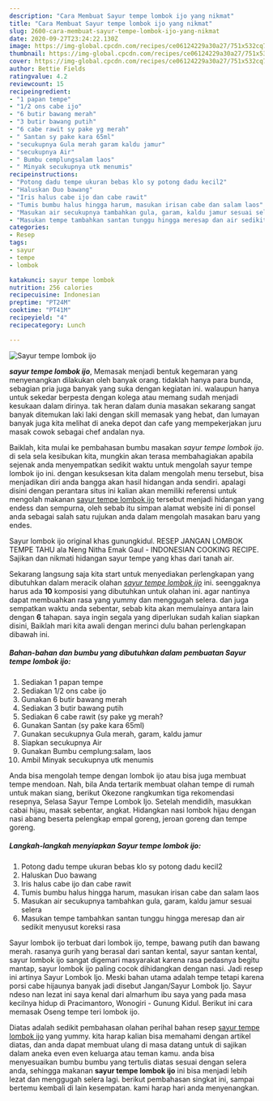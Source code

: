 ```yaml
---
description: "Cara Membuat Sayur tempe lombok ijo yang nikmat"
title: "Cara Membuat Sayur tempe lombok ijo yang nikmat"
slug: 2600-cara-membuat-sayur-tempe-lombok-ijo-yang-nikmat
date: 2020-09-27T23:24:22.130Z
image: https://img-global.cpcdn.com/recipes/ce06124229a30a27/751x532cq70/sayur-tempe-lombok-ijo-foto-resep-utama.jpg
thumbnail: https://img-global.cpcdn.com/recipes/ce06124229a30a27/751x532cq70/sayur-tempe-lombok-ijo-foto-resep-utama.jpg
cover: https://img-global.cpcdn.com/recipes/ce06124229a30a27/751x532cq70/sayur-tempe-lombok-ijo-foto-resep-utama.jpg
author: Bettie Fields
ratingvalue: 4.2
reviewcount: 15
recipeingredient:
- "1 papan tempe"
- "1/2 ons cabe ijo"
- "6 butir bawang merah"
- "3 butir bawang putih"
- "6 cabe rawit sy pake yg merah"
- " Santan sy pake kara 65ml"
- "secukupnya Gula merah garam kaldu jamur"
- "secukupnya Air"
- " Bumbu cemplungsalam laos"
- " Minyak secukupnya utk menumis"
recipeinstructions:
- "Potong dadu tempe ukuran bebas klo sy potong dadu kecil2"
- "Haluskan Duo bawang"
- "Iris halus cabe ijo dan cabe rawit"
- "Tumis bumbu halus hingga harum, masukan irisan cabe dan salam laos"
- "Masukan air secukupnya tambahkan gula, garam, kaldu jamur sesuai selera"
- "Masukan tempe tambahkan santan tunggu hingga meresap dan air sedikit menyusut koreksi rasa"
categories:
- Resep
tags:
- sayur
- tempe
- lombok

katakunci: sayur tempe lombok 
nutrition: 256 calories
recipecuisine: Indonesian
preptime: "PT24M"
cooktime: "PT41M"
recipeyield: "4"
recipecategory: Lunch

---
```



![Sayur tempe lombok ijo](https://img-global.cpcdn.com/recipes/ce06124229a30a27/751x532cq70/sayur-tempe-lombok-ijo-foto-resep-utama.jpg)

<b><i>sayur tempe lombok ijo</i></b>, Memasak menjadi bentuk kegemaran yang menyenangkan dilakukan oleh banyak orang. tidaklah hanya para bunda, sebagian pria juga banyak yang suka dengan kegiatan ini. walaupun hanya untuk sekedar berpesta dengan kolega atau memang sudah menjadi kesukaan dalam dirinya. tak heran dalam dunia masakan sekarang sangat banyak ditemukan laki laki dengan skill memasak yang hebat, dan lumayan banyak juga kita melihat di aneka depot dan cafe yang mempekerjakan juru masak cowok sebagai chef andalan nya.

Baiklah, kita mulai ke pembahasan bumbu masakan <i>sayur tempe lombok ijo</i>. di sela sela kesibukan kita, mungkin akan terasa membahagiakan apabila sejenak anda menyempatkan sedikit waktu untuk mengolah sayur tempe lombok ijo ini. dengan kesuksesan kita dalam mengolah menu tersebut, bisa menjadikan diri anda bangga akan hasil hidangan anda sendiri. apalagi disini dengan perantara situs ini kalian akan memiliki referensi untuk mengolah makanan <u>sayur tempe lombok ijo</u> tersebut menjadi hidangan yang endess dan sempurna, oleh sebab itu simpan alamat website ini di ponsel anda sebagai salah satu rujukan anda dalam mengolah masakan baru yang endes.

Sayur lombok ijo original khas gunungkidul. RESEP JANGAN LOMBOK TEMPE TAHU ala Neng Nitha Emak Gaul - INDONESIAN COOKING RECIPE. Sajikan dan nikmati hidangan sayur tempe yang khas dari tanah air.


Sekarang langsung saja kita start untuk menyediakan perlengkapan yang dibutuhkan dalam meracik olahan <u><i>sayur tempe lombok ijo</i></u> ini. seenggaknya harus ada <b>10</b> komposisi yang dibutuhkan untuk olahan ini. agar nantinya dapat membuahkan rasa yang yummy dan menggugah selera. dan juga sempatkan waktu anda sebentar, sebab kita akan memulainya antara lain dengan <b>6</b> tahapan. saya ingin segala yang diperlukan sudah kalian siapkan disini, Baiklah mari kita awali dengan merinci dulu bahan perlengkapan dibawah ini.

<!--inarticleads1-->

##### Bahan-bahan dan bumbu yang dibutuhkan dalam pembuatan Sayur tempe lombok ijo:

1. Sediakan 1 papan tempe
1. Sediakan 1/2 ons cabe ijo
1. Gunakan 6 butir bawang merah
1. Sediakan 3 butir bawang putih
1. Sediakan 6 cabe rawit (sy pake yg merah?
1. Gunakan  Santan (sy pake kara 65ml)
1. Gunakan secukupnya Gula merah, garam, kaldu jamur
1. Siapkan secukupnya Air
1. Gunakan  Bumbu cemplung:salam, laos
1. Ambil  Minyak secukupnya utk menumis


Anda bisa mengolah tempe dengan lombok ijo atau bisa juga membuat tempe mendoan. Nah, bila Anda tertarik membuat olahan tempe di rumah untuk makan siang, berikut Okezone rangkumkan tiga rekomendasi resepnya, Selasa Sayur Tempe Lombok Ijo. Setelah mendidih, masukkan cabai hijau, masak sebentar, angkat. Hidangkan nasi lombok hijau dengan nasi abang beserta pelengkap empal goreng, jeroan goreng dan tempe goreng. 

<!--inarticleads2-->

##### Langkah-langkah menyiapkan Sayur tempe lombok ijo:

1. Potong dadu tempe ukuran bebas klo sy potong dadu kecil2
1. Haluskan Duo bawang
1. Iris halus cabe ijo dan cabe rawit
1. Tumis bumbu halus hingga harum, masukan irisan cabe dan salam laos
1. Masukan air secukupnya tambahkan gula, garam, kaldu jamur sesuai selera
1. Masukan tempe tambahkan santan tunggu hingga meresap dan air sedikit menyusut koreksi rasa


Sayur lombok ijo terbuat dari lombok ijo, tempe, bawang putih dan bawang merah. rasanya gurih yang berasal dari santan kental, sayur santan kental, sayur lombok ijo sangat digemari masyarakat karena rasa pedasnya begitu mantap, sayur lombok ijo paling cocok dihidangkan dengan nasi. Jadi resep ini artinya Sayur Lombok Ijo. Meski bahan utama adalah tempe tetapi karena porsi cabe hijaunya banyak jadi disebut Jangan/Sayur Lombok Ijo. Sayur ndeso nan lezat ini saya kenal dari almarhum ibu saya yang pada masa kecilnya hidup di Pracimantoro, Wonogiri - Gunung Kidul. Berikut ini cara memasak Oseng tempe teri lombok ijo. 

Diatas adalah sedikit pembahasan olahan perihal bahan resep <u>sayur tempe lombok ijo</u> yang yummy. kita harap kalian bisa memahami dengan artikel diatas, dan anda dapat membuat ulang di masa datang untuk di sajikan dalam aneka even even keluarga atau teman kamu. anda bisa menyesuaikan bumbu bumbu yang tertulis diatas sesuai dengan selera anda, sehingga makanan <b>sayur tempe lombok ijo</b> ini bisa menjadi lebih lezat dan menggugah selera lagi. berikut pembahasan singkat ini, sampai bertemu kembali di lain kesempatan. kami harap hari anda menyenangkan.
